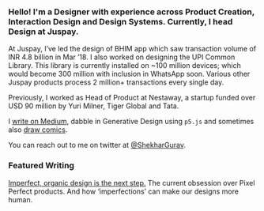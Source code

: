 ### Hello! I'm a Designer with experience across Product Creation, Interaction Design and Design Systems. Currently, I head Design at Juspay. 

At Juspay, I’ve led the design of BHIM app which saw transaction volume of INR 4.8 billion in Mar ’18. I also worked on designing the UPI Common Library. This library is currently installed on ~100 million devices; which would become 300 million with inclusion in WhatsApp soon. Various other Juspay products process 2 million+ transactions every single day.

Previously, I worked as Head of Product at Nestaway, a startup funded over USD 90 million by Yuri Milner, Tiger Global and Tata.

I [write on Medium](https://medium.com/@shekhargurav), dabble in Generative Design using `p5.js` and sometimes also [draw comics](https://yourstory.com/author/shekhar-gurav). 

You can reach out to me on twitter at [@ShekharGurav](http://twitter.com/ShekharGurav).

### Featured Writing

[Imperfect, organic design is the next step.](https://uxdesign.cc/imperfect-organic-design-is-the-next-step-f16942ca79b2)
The current obsession over Pixel Perfect products. And how ‘imperfections’ can make our designs more human.
